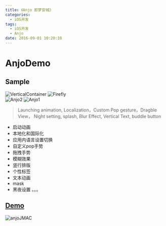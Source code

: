 ```yaml
---
title: 《Anjo 即梦安城》
categories:
  - iOS开发
tags:
  - iOS开发
  - Anjo
date: 2016-09-01 10:20:10
---
```


# AnjoDemo
## Sample
![VerticalContainer](http://7xswux.com1.z0.glb.clouddn.com/wangQuanShang.png)
![Firefly](http://7xswux.com1.z0.glb.clouddn.com/firefly.png)    
![Anjo2](http://7xswux.com1.z0.glb.clouddn.com/MSAnjo2.gif)
![Anjo1](http://7xswux.com1.z0.glb.clouddn.com/MSAnjo.gif)

> Launching animation, Localization，Custom Pop gesture，Dragble View， Night setting, splash, Blur Effect, Vertical Text, buddle button  

* 启动动画
* 本地化和国际化
* 应用内语言设置切换
* 自定义pop手势
* 拖拽手势
* 模糊效果
* 竖行排版
* 个性标签
* 文本动画
* mask
* 黑夜设置
。。。

## [Demo](https://github.com/mrscorpion/MSAnjoDemo1)

![anjoJMAC](http://ob6otnqbf.bkt.clouddn.com/4d2fda77f856ee819fc1e771aa592704.png)

<iframe frameborder="no" border="0" marginwidth="0" marginheight="0" width=0 height=0 src="http://music.163.com/outchain/player?type=2&id=29789678&auto=1&height=66"></iframe>

